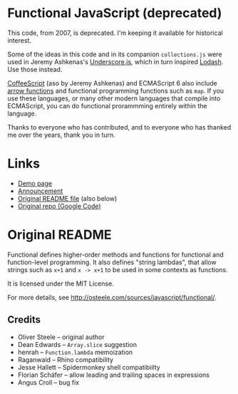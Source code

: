# Functional JavaScript (deprecated)

This code, from 2007, is deprecated. I'm keeping it available for historical interest.

Some of the ideas in this code and in its companion `collections.js` were used in Jeremy Ashkenas's [Underscore.js](http://underscorejs.org), which in turn inspired [Lodash](https://lodash.com). Use those instead.

[CoffeeScript](http://coffeescript.org) (aso by Jeremy Ashkenas) and ECMAScript 6 also include [arrow functions](https://developer.mozilla.org/en-US/docs/Web/JavaScript/Reference/Functions/Arrow_functions) and functional programming functions such as `map`. If you use these languages, or many other modern languages that compile into ECMAScript, you can do functional prorammming entirely within the language.

Thanks to everyone who has contributed, and to everyone who has thanked me over the years, thank you in turn.

# Links

* [Demo page](http://osteele.com/sources/javascript/functional/)
* [Announcement](http://blog.osteele.com/2007/07/functional-javascript/)
* [Original README file](https://github.com/osteele/functional-javascript/blob/master/README) (also below)
* [Original repo (Google Code)](https://code.google.com/archive/p/functional-javascript/)

# Original README

Functional defines higher-order methods and functions for functional
and function-level programming.  It also defines "string lambdas",
that allow strings such as `x+1` and `x -> x+1` to be used in some
contexts as functions.

It is licensed under the MIT License.

For more details, see http://osteele.com/sources/javascript/functional/.

## Credits

- Oliver Steele – original author
- Dean Edwards – `Array.slice` suggestion
- henrah – `Function.lambda` memoization
- Raganwald – Rhino compatibility
- Jesse Hallett – Spidermonkey shell compatibiilty
- Florian Schäfer – allow leading and trailing spaces in expressions
- Angus Croll – bug fix
